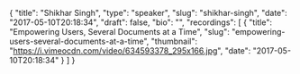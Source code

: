 {
  "title": "Shikhar Singh",
  "type": "speaker",
  "slug": "shikhar-singh",
  "date": "2017-05-10T20:18:34",
  "draft": false,
  "bio": "",
  "recordings": [
    {
      "title": "Empowering Users, Several Documents at a Time",
      "slug": "empowering-users-several-documents-at-a-time",
      "thumbnail": "https://i.vimeocdn.com/video/634593378_295x166.jpg",
      "date": "2017-05-10T20:18:34"
    }
  ]
}
